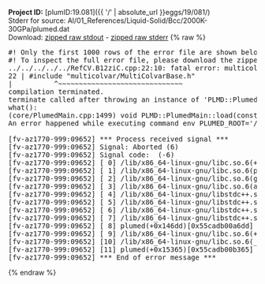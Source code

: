 **Project ID:** [plumID:19.081]({{ '/' | absolute_url }}eggs/19/081/)  
Stderr for source:  Al/01_References/Liquid-Solid/Bcc/2000K-30GPa/plumed.dat   
Download: [zipped raw stdout](plumed.dat.plumed.stdout.txt.zip) - [zipped raw stderr](plumed.dat.plumed.stderr.txt.zip) 
{% raw %}
<pre>
#! Only the first 1000 rows of the error file are shown below
#! To inspect the full error file, please download the zipped raw stderr file above
../../../../../RefCV.B12ziC.cpp:22:10: fatal error: multicolvar/MultiColvarBase.h: No such file or directory
22 | #include "multicolvar/MultiColvarBase.h"
|          ^~~~~~~~~~~~~~~~~~~~~~~~~~~~~~~
compilation terminated.
terminate called after throwing an instance of 'PLMD::Plumed::ExceptionError'
what():
(core/PlumedMain.cpp:1499) void PLMD::PlumedMain::load(const std::string&)
An error happened while executing command env PLUMED_ROOT='/home/runner/opt/lib/plumed' PLUMED_VERSION='2.10b' PLUMED_HTMLDIR='/home/runner/opt/share/doc/plumed' PLUMED_INCLUDEDIR='/home/runner/opt/include' PLUMED_PROGRAM_NAME='plumed' PLUMED_IS_INSTALLED='yes' "/home/runner/opt/lib/plumed"/scripts/mklib.sh -n -o ./../../../../../RefCV.2.10b.so ../../../../../RefCV.cpp

[fv-az1770-999:09652] *** Process received signal ***
[fv-az1770-999:09652] Signal: Aborted (6)
[fv-az1770-999:09652] Signal code:  (-6)
[fv-az1770-999:09652] [ 0] /lib/x86_64-linux-gnu/libc.so.6(+0x45330)[0x7f4293645330]
[fv-az1770-999:09652] [ 1] /lib/x86_64-linux-gnu/libc.so.6(pthread_kill+0x11c)[0x7f429369eb2c]
[fv-az1770-999:09652] [ 2] /lib/x86_64-linux-gnu/libc.so.6(gsignal+0x1e)[0x7f429364527e]
[fv-az1770-999:09652] [ 3] /lib/x86_64-linux-gnu/libc.so.6(abort+0xdf)[0x7f42936288ff]
[fv-az1770-999:09652] [ 4] /lib/x86_64-linux-gnu/libstdc++.so.6(+0xa5ff5)[0x7f4293aa5ff5]
[fv-az1770-999:09652] [ 5] /lib/x86_64-linux-gnu/libstdc++.so.6(+0xbb0da)[0x7f4293abb0da]
[fv-az1770-999:09652] [ 6] /lib/x86_64-linux-gnu/libstdc++.so.6(_ZSt10unexpectedv+0x0)[0x7f4293aa5a55]
[fv-az1770-999:09652] [ 7] /lib/x86_64-linux-gnu/libstdc++.so.6(+0xa5a6f)[0x7f4293aa5a6f]
[fv-az1770-999:09652] [ 8] plumed(+0x146dd)[0x55cadb00a6dd]
[fv-az1770-999:09652] [ 9] /lib/x86_64-linux-gnu/libc.so.6(+0x2a1ca)[0x7f429362a1ca]
[fv-az1770-999:09652] [10] /lib/x86_64-linux-gnu/libc.so.6(__libc_start_main+0x8b)[0x7f429362a28b]
[fv-az1770-999:09652] [11] plumed(+0x15365)[0x55cadb00b365]
[fv-az1770-999:09652] *** End of error message ***
</pre>
{% endraw %}
